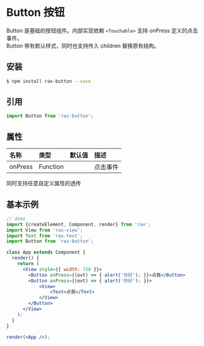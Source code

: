# Button 按钮

Button 是基础的按钮组件。内部实现依赖 `<Touchable>` 支持 onPress 定义的点击事件。  
Button 带有默认样式，同时也支持传入 children 替换原有结构。

## 安装

```bash
$ npm install rax-button --save
```

## 引用

```jsx
import Button from 'rax-button';
```

## 属性

| 名称      | 类型       | 默认值  | 描述   |
| :------ | :------- | :--- | :--- |
| onPress | Function |      | 点击事件 |

同时支持任意自定义属性的透传

## 基本示例

```jsx
// demo
import {createElement, Component, render} from 'rax';
import View from 'rax-view';
import Text from 'rax-text';
import Button from 'rax-button';

class App extends Component {
  render() {
    return (
      <View style={{ width: 750 }}>
        <Button onPress={(evt) => { alert('你好'); }}>点我</Button>
        <Button onPress={(evt) => { alert('你好'); }}>
        	<View>
        		<Text>点我</Text>
        	</View>
        </Button>
      </View>
    );
  }
}

render(<App />);
```